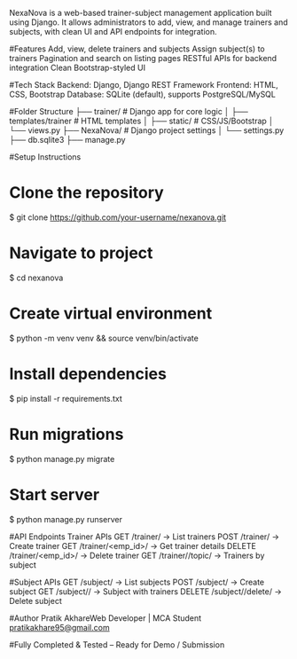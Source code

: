 
NexaNova is a web-based trainer-subject management application built using Django. It allows administrators to add, view, and manage trainers and subjects, with clean UI and API endpoints for integration.

#Features
Add, view, delete trainers and subjects
Assign subject(s) to trainers
Pagination and search on listing pages
RESTful APIs for backend integration
Clean Bootstrap-styled UI

#Tech Stack
Backend: Django, Django REST Framework
Frontend: HTML, CSS, Bootstrap
Database: SQLite (default), supports PostgreSQL/MySQL

#Folder Structure
├── trainer/              # Django app for core logic
│   ├── templates/trainer # HTML templates
│   ├── static/           # CSS/JS/Bootstrap
│   └── views.py
├── NexaNova/             # Django project settings
│   └── settings.py
├── db.sqlite3
├── manage.py


 #Setup Instructions
# Clone the repository
$ git clone https://github.com/your-username/nexanova.git
# Navigate to project
$ cd nexanova

# Create virtual environment
$ python -m venv venv && source venv/bin/activate

# Install dependencies
$ pip install -r requirements.txt

# Run migrations
$ python manage.py migrate

# Start server
$ python manage.py runserver

#API Endpoints
Trainer APIs
GET /trainer/ → List trainers
POST /trainer/ → Create trainer
GET /trainer/<emp_id>/ → Get trainer details
DELETE /trainer/<emp_id>/ → Delete trainer
GET /trainer/<subject>/topic/ → Trainers by subject

#Subject APIs
GET /subject/ → List subjects
POST /subject/ → Create subject
GET /subject/<id>/ → Subject with trainers
DELETE /subject/<pk>/delete/ → Delete subject

#Author
Pratik AkhareWeb Developer | MCA Student
pratikakhare95@gmail.com

#Fully Completed & Tested – Ready for Demo / Submission
